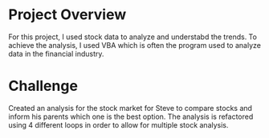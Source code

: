 # Project Overview

For this project, I used stock data to analyze and understabd the trends. To achieve the analysis, I used VBA which is often the program used to analyze data in the financial industry.

# Challenge
Created an analysis for the stock market for Steve to compare stocks and inform his parents which one is the best option.
The analysis is refactored using 4 different loops in order to allow for multiple stock analysis. 
